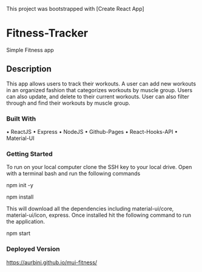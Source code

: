 This project was bootstrapped with [Create React App]

# Fitness-Tracker

Simple Fitness app

## Description

This app allows users to track their workouts. A user can add new workouts in an organized fashion that categorizes workouts by muscle group. Users can also update, and delete to their current workouts. User can also filter through and find their workouts by muscle group. 

### Built With 

• ReactJS   • Express   • NodeJS  • Github-Pages  • React-Hooks-API • Material-UI


### Getting Started 

To run on your local computer clone the SSH key to your local drive. Open with a terminal bash and run the following commands

npm init -y

npm install

This will download all the dependencies including material-ui/core, material-ui/icon, express. Once installed hit the following command to run the application.

npm start

### Deployed Version

https://aurbini.github.io/mui-fitness/


